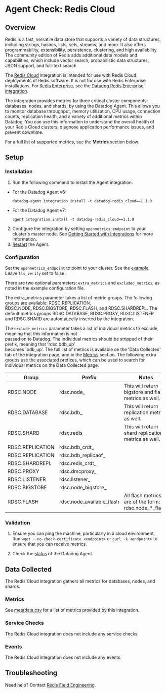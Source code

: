 # Agent Check: Redis Cloud

## Overview

Redis is a fast, versatile data store that supports a variety of data structures, including strings, hashes, lists, sets, streams, and more. It also offers programmability, extensibility, persistence, clustering, and high availability. The community edition of Redis adds additional data models and capabilities, which include vector search, probabilistic data structures, JSON support, and full-text search.

The [Redis Cloud][1] integration is intended for use with Redis Cloud deployments of Redis software. It is not for use with Redis Enterprise installations. For [Redis Enterprise][2], see the [Datadog Redis Enterprise integration][3].

The integration provides metrics for three critical cluster components: databases, nodes, and shards, by using the Datadog Agent. This allows you to monitor database throughput, memory utilization, CPU usage, connection counts, replication health, and a variety of additional metrics within Datadog. You can use this information to understand the overall health of your Redis Cloud clusters, diagnose application performance issues, and prevent downtime.

For a full list of supported metrics, see the **Metrics** section below.

## Setup

### Installation

1. Run the following command to install the Agent integration:
- For the Datadog Agent v6:
   ```shell
   datadog-agent integration install -t datadog-redis_cloud==1.1.0
   ```
- For the Datadog Agent v7:
   ```shell
   agent integration install -t datadog-redis_cloud==1.1.0
   ```
   
2. Configure the integration by setting `openmetrics_endpoint` to your cluster's master node. See [Getting Started with Integrations][4] for more information.
3. [Restart][5] the Agent.


### Configuration

Set the `openmetrics_endpoint` to point to your cluster. See the [example][4]. Leave `tls_verify` set to false.

There are two optional parameters: `extra_metrics` and `excluded_metrics`, as noted in the example configuration file.

The extra_metrics parameter takes a list of metric groups. The following groups are available: RDSC.REPLICATION,  
RDSC.NODE, RDSC.BIGSTORE, RDSC.FLASH, and RDSC.SHARDREPL. The default metrics groups RDSC.DATABASE, 
RDSC.PROXY, RDSC.LISTENER and RDSC.SHARD are automatically inserted by the integration.

The `exclude_metrics` parameter takes a list of individual metrics to exclude, meaning that this information is not  
passed on to Datadog. The individual metrics should be stripped of their prefix, meaning that 'rdsc.bdb_up'  
becomes 'bdb_up'. The full list of metrics is available on the 'Data Collected' tab of the integration page, and in the [Metrics](#metrics) section.
The following extra groups use the associated prefixes, which can be used to search for individual metrics on 
the Data Collected page.

| Group            | Prefix                    | Notes                                                 |
|------------------|---------------------------|-------------------------------------------------------|
| RDSC.NODE        | rdsc.node_                | This will return bigstore and flash metrics as well.  |
| RDSC.DATABASE    | rdsc.bdb_                 | This will return replication metrics as well.         |
| RDSC.SHARD       | rdsc.redis_               | This will return shard replication metrics as well.   |
| RDSC.REPLICATION | rdsc.bdb_crdt_            |                                                       |
| RDSC.REPLICATION | rdsc.bdb_replicaof_       |                                                       |
| RDSC.SHARDREPL   | rdsc.redis_crdt_          |                                                       |
| RDSC.PROXY       | rdsc.dmcproxy_            |                                                       |
| RDSC.LISTENER    | rdsc.listener_            |                                                       |
| RDSC.BIGSTORE    | rdsc.node_bigstore_       |                                                       |
| RDSC.FLASH       | rdsc.node_available_flash | All flash metrics are of the form: rdsc.node_*_flash. |


### Validation

1. Ensure you can ping the machine, particularly in a cloud environment. Run `wget --no-check-certificate <endpoint>` or `curl -k <endpoint>` to ensure that you can receive metrics.

2. Check the [status][7] of the Datadog Agent.


## Data Collected

The Redis Cloud integration gathers all metrics for databases, nodes, and shards.


### Metrics

See [metadata.csv][8] for a list of metrics provided by this integration.


### Service Checks

The Redis Cloud integration does not include any service checks.


### Events

The Redis Cloud integration does not include any events.


## Troubleshooting

Need help? Contact [Redis Field Engineering][9].

[1]: https://redis.io/docs/latest/operate/rc/
[2]: https://redis.io/docs/latest/operate/rs/
[3]: /integrations?integrationId=redis-enterprise
[4]: https://docs.datadoghq.com/getting_started/integrations/
[5]: https://docs.datadoghq.com/agent/guide/agent-commands/#start-stop-and-restart-the-agent
[6]: https://github.com/DataDog/integrations-extras/blob/master/redis_cloud/datadog_checks/redis_cloud/data/conf.yaml.example
[7]: https://docs.datadoghq.com/agent/guide/agent-commands/#agent-status-and-information
[8]: https://github.com/DataDog/integrations-extras/blob/master/redis_cloud/metadata.csv
[9]: mailto:support@redis.com
